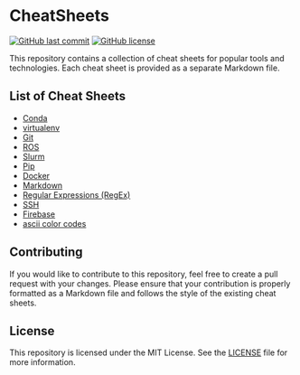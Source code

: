 # CheatSheets

[![GitHub last commit](https://img.shields.io/github/last-commit/ParisNeo/CheatSheets.svg)](https://github.com/ParisNeo/CheatSheets/commits/main)
[![GitHub license](https://img.shields.io/github/license/ParisNeo/CheatSheets)](https://github.com/ParisNeo/CheatSheets/blob/main/LICENSE)


This repository contains a collection of cheat sheets for popular tools and technologies. Each cheat sheet is provided as a separate Markdown file.

## List of Cheat Sheets

- [Conda](conda.md)
- [virtualenv](virtualenv.md)
- [Git](git.md)
- [ROS](ros.md)
- [Slurm](slurm.md)
- [Pip](pip.md)
- [Docker](docker.md)
- [Markdown](markdown.md)
- [Regular Expressions (RegEx)](regex.md)
- [SSH](ssh.md)
- [Firebase](firebase.md)
- [ascii color codes](ascii_color_codes.md)
## Contributing

If you would like to contribute to this repository, feel free to create a pull request with your changes. Please ensure that your contribution is properly formatted as a Markdown file and follows the style of the existing cheat sheets.

## License

This repository is licensed under the MIT License. See the [LICENSE](LICENSE) file for more information.
